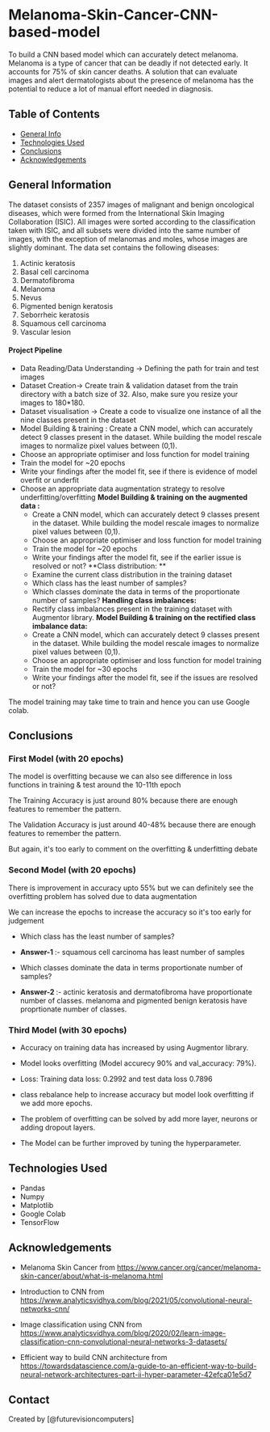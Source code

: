 # Melanoma-Skin-Cancer-CNN-based-model
To build a CNN based model which can accurately detect melanoma. Melanoma is a type of cancer that can be deadly if not detected early. It accounts for 75% of skin cancer deaths. A solution that can evaluate images and alert dermatologists about the presence of melanoma has the potential to reduce a lot of manual effort needed in diagnosis.


## Table of Contents
* [General Info](#general-information)
* [Technologies Used](#technologies-used)
* [Conclusions](#conclusions)
* [Acknowledgements](#acknowledgements)

<!-- You can include any other section that is pertinent to your problem -->

## General Information
The dataset consists of 2357 images of malignant and benign oncological diseases, which were formed from the International Skin Imaging Collaboration (ISIC). All images were sorted according to the classification taken with ISIC, and all subsets were divided into the same number of images, with the exception of melanomas and moles, whose images are slightly dominant.
The data set contains the following diseases:

1. Actinic keratosis
2. Basal cell carcinoma
3. Dermatofibroma
4. Melanoma
5. Nevus
6. Pigmented benign keratosis
7. Seborrheic keratosis
8. Squamous cell carcinoma
9. Vascular lesion

#### Project Pipeline
- Data Reading/Data Understanding → Defining the path for train and test images 
- Dataset Creation→ Create train & validation dataset from the train directory with a batch size of 32. Also, make sure you resize your images to 180*180.
- Dataset visualisation → Create a code to visualize one instance of all the nine classes present in the dataset 
- Model Building & training : 
    Create a CNN model, which can accurately detect 9 classes present in the dataset. While building the model rescale images to normalize pixel values between (0,1).
- Choose an appropriate optimiser and loss function for model training
- Train the model for ~20 epochs
- Write your findings after the model fit, see if there is evidence of model overfit or underfit
- Choose an appropriate data augmentation strategy to resolve underfitting/overfitting 
**Model Building & training on the augmented data :**
  - Create a CNN model, which can accurately detect 9 classes present in the dataset. While building the model rescale images to normalize pixel values between (0,1).
  - Choose an appropriate optimiser and loss function for model training
  - Train the model for ~20 epochs
  - Write your findings after the model fit, see if the earlier issue is resolved or not?
**Class distribution: **
  - Examine the current class distribution in the training dataset 
  - Which class has the least number of samples?
  - Which classes dominate the data in terms of the proportionate number of samples?
**Handling class imbalances:** 
  - Rectify class imbalances present in the training dataset with Augmentor library.
**Model Building & training on the rectified class imbalance data:**
  - Create a CNN model, which can accurately detect 9 classes present in the dataset. While building the model rescale images to normalize pixel values between (0,1).
  - Choose an appropriate optimiser and loss function for model training
  - Train the model for ~30 epochs
  - Write your findings after the model fit, see if the issues are resolved or not?
 

 

The model training may take time to train and hence you can use Google colab.


<!-- You don't have to answer all the questions - just the ones relevant to your project. -->

## Conclusions

### First Model (with 20 epochs)

The model is overfitting because we can also see difference in loss functions in training & test around the 10-11th epoch

The Training Accuracy is just around 80% because there are enough features to remember the pattern.

The Validation Accuracy is just around 40-48% because there are enough features to remember the pattern.

But again, it's too early to comment on the overfitting & underfitting debate


### Second Model (with 20 epochs)

There is improvement in accuracy upto 55% but we can definitely see the overfitting problem has solved due to data augmentation

We can increase the epochs to increase the accuracy so it's too early for judgement


- Which class has the least number of samples?
- <b>Answer-1  </b>:- squamous cell carcinoma has least number of samples

- Which classes dominate the data in terms proportionate number of samples?
- <b>Answer-2 </b>:- actinic keratosis and dermatofibroma have proportionate number of classes. melanoma and pigmented benign keratosis have proprtionate number of classes.

### Third Model (with 30 epochs)

- Accuracy on training data has increased by using Augmentor library.

- Model looks overfitting (Model accurecy 90% and val_accuracy: 79%).

- Loss: Training data loss: 0.2992 and test data loss 0.7896

- class rebalance help to increase accuracy but model look overfitting if we add more epochs.

- The problem of overfitting can be solved by add more layer, neurons or adding dropout layers.

- The Model can be further improved by tuning the hyperparameter.



<!-- You don't have to answer all the questions - just the ones relevant to your project. -->


## Technologies Used
- Pandas
- Numpy
- Matplotlib 
- Google Colab
- TensorFlow


<!-- As the libraries versions keep on changing, it is recommended to mention the version of library used in this project -->

## Acknowledgements
- Melanoma Skin Cancer from https://www.cancer.org/cancer/melanoma-skin-cancer/about/what-is-melanoma.html

- Introduction to CNN from https://www.analyticsvidhya.com/blog/2021/05/convolutional-neural-networks-cnn/

- Image classification using CNN from https://www.analyticsvidhya.com/blog/2020/02/learn-image-classification-cnn-convolutional-neural-networks-3-datasets/

- Efficient way to build CNN architecture from https://towardsdatascience.com/a-guide-to-an-efficient-way-to-build-neural-network-architectures-part-ii-hyper-parameter-42efca01e5d7


## Contact
Created by [@futurevisioncomputers]

